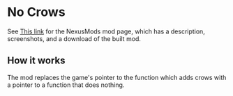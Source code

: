 # No Crows


See [This link](http://www.nexusmods.com/stardewvalley/mods/1682?) for the NexusMods mod page, which has a description, screenshots, and a download of the built mod.

## How it works

The mod replaces the game's pointer to the function which adds crows with a pointer to a function that does nothing.